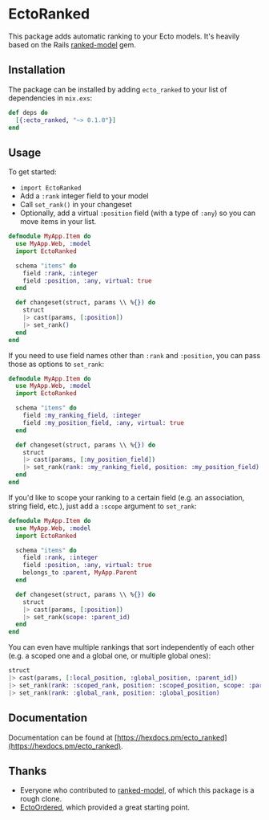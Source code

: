 # EctoRanked

This package adds automatic ranking to your Ecto models. It's heavily based on
the Rails [ranked-model](https://github.com/mixonic/ranked-model) gem.

## Installation

The package can be installed by adding `ecto_ranked` to your list of dependencies in `mix.exs`:

```elixir
def deps do
  [{:ecto_ranked, "~> 0.1.0"}]
end
```

## Usage

To get started:

- ```import EctoRanked```
- Add a `:rank` integer field to your model
- Call `set_rank()` in your changeset
- Optionally, add a virtual `:position` field (with a type of `:any`) so you can move items in your list.

```elixir
defmodule MyApp.Item do
  use MyApp.Web, :model
  import EctoRanked

  schema "items" do
    field :rank, :integer
    field :position, :any, virtual: true
  end

  def changeset(struct, params \\ %{}) do
    struct
    |> cast(params, [:position])
    |> set_rank()
  end
end
```

If you need to use field names other than `:rank` and `:position`, you can pass those as options to `set_rank`:

```elixir
defmodule MyApp.Item do
  use MyApp.Web, :model
  import EctoRanked

  schema "items" do
    field :my_ranking_field, :integer
    field :my_position_field, :any, virtual: true
  end

  def changeset(struct, params \\ %{}) do
    struct
    |> cast(params, [:my_position_field])
    |> set_rank(rank: :my_ranking_field, position: :my_position_field)
  end
end
```

If you'd like to scope your ranking to a certain field (e.g. an association, string field, etc.),
just add a `:scope` argument to `set_rank`:

```elixir
defmodule MyApp.Item do
  use MyApp.Web, :model
  import EctoRanked

  schema "items" do
    field :rank, :integer
    field :position, :any, virtual: true
    belongs_to :parent, MyApp.Parent
  end

  def changeset(struct, params \\ %{}) do
    struct
    |> cast(params, [:position])
    |> set_rank(scope: :parent_id)
  end
end
```

You can even have multiple rankings that sort independently of each other (e.g. a scoped one and a global one, or multiple global ones):

```elixir
struct
|> cast(params, [:local_position, :global_position, :parent_id])
|> set_rank(rank: :scoped_rank, position: :scoped_position, scope: :parent_id)
|> set_rank(rank: :global_rank, position: :global_position)
```

## Documentation

Documentation can be found at [https://hexdocs.pm/ecto_ranked](https://hexdocs.pm/ecto_ranked).

## Thanks

- Everyone who contributed to [ranked-model](https://github.com/mixonic/ranked-model/graphs/contributors), of which this package is a rough clone.
- [EctoOrdered](https://github.com/zovafit/ecto-ordered), which provided a great starting point.
